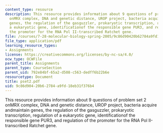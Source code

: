 ```yaml
---
content_type: resource
description: This resource provides information about 9 questions of problem set 2
  onMRX complex, DNA and genetic distance, UROP project, bacteria acquire andmaintain
  genes, the regulation of the gasguzzler, prokaryotic transcription, regulation of
  a eukaryotic gene, identificationof the responsible gene PUR3, and regulation of
  the promoter for the RNA Pol II-transcribed Ratchet gene.
file: /courses/7-28-molecular-biology-spring-2005/9c86d90420b62784a9fd18eb31f376b4_pset2.pdf
file_type: application/pdf
learning_resource_types:
- Assignments
license: https://creativecommons.org/licenses/by-nc-sa/4.0/
ocw_type: OCWFile
parent_title: Assignments
parent_type: CourseSection
parent_uid: 792e84bf-65a2-d508-c563-dedff6b22b6e
resourcetype: Document
title: pset2.pdf
uid: 9c86d904-20b6-2784-a9fd-18eb31f376b4
---
```

This resource provides information about 9 questions of problem set 2 onMRX complex, DNA and genetic distance, UROP project, bacteria acquire andmaintain genes, the regulation of the gasguzzler, prokaryotic transcription, regulation of a eukaryotic gene, identificationof the responsible gene PUR3, and regulation of the promoter for the RNA Pol II-transcribed Ratchet gene.